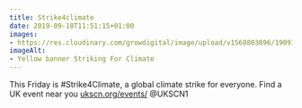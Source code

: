 ```yaml
---
title: Strike4climate
date: 2019-09-18T11:51:15+01:00
images: 
- https://res.cloudinary.com/growdigital/image/upload/v1568803896/190918-striking-for-climate.png
imageAlt: 
- Yellow banner Striking For Climate
---
```


This Friday is #Strike4Climate, a global climate strike for everyone. Find a UK event near you [ukscn.org/events/](https://ukscn.org/events/) @UKSCN1
